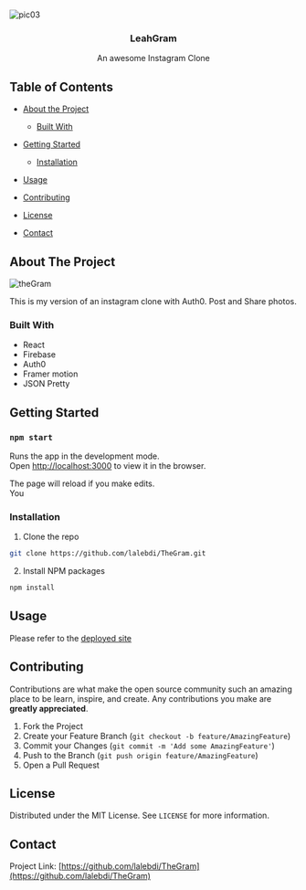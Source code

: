 <br />
<!-- PROJECT LOGO -->

![pic03](https://user-images.githubusercontent.com/67381036/93150021-0b31ec00-f6c6-11ea-8892-217713cb57fd.jpg)

<p align="center">

  <h3 align="center">LeahGram</h3>

  <p align="center">
    An awesome Instagram Clone
    <br />
    
  </p>
</p>

<!-- TABLE OF CONTENTS -->

## Table of Contents

- [About the Project](#about-the-project)
  - [Built With](#built-with)
- [Getting Started](#getting-started)

  - [Installation](#installation)

- [Usage](#usage)
- [Contributing](#contributing)
- [License](#license)
- [Contact](#contact)

<!-- ABOUT THE PROJECT -->

## About The Project

![theGram](https://user-images.githubusercontent.com/67381036/93007938-d8102100-f53c-11ea-80bd-93cf1270b0c6.gif)

This is my version of an instagram clone with Auth0. Post and Share photos.

### Built With

- React
- Firebase
- Auth0
- Framer motion
- JSON Pretty

<!-- GETTING STARTED -->

## Getting Started

### `npm start`

Runs the app in the development mode.<br />
Open [http://localhost:3000](http://localhost:3000) to view it in the browser.

The page will reload if you make edits.<br />
You

### Installation

1. Clone the repo

```sh
git clone https://github.com/lalebdi/TheGram.git
```

2. Install NPM packages

```sh
npm install
```

<!-- USAGE EXAMPLES -->

## Usage

Please refer to the [deployed site](https://5f5533fde700eed9a95ea282--adoring-stonebraker-0be6df.netlify.app/)

<!-- CONTRIBUTING -->

## Contributing

Contributions are what make the open source community such an amazing place to be learn, inspire, and create. Any contributions you make are **greatly appreciated**.

1. Fork the Project
2. Create your Feature Branch (`git checkout -b feature/AmazingFeature`)
3. Commit your Changes (`git commit -m 'Add some AmazingFeature'`)
4. Push to the Branch (`git push origin feature/AmazingFeature`)
5. Open a Pull Request

<!-- LICENSE -->

## License

Distributed under the MIT License. See `LICENSE` for more information.

<!-- CONTACT -->

## Contact

Project Link: [https://github.com/lalebdi/TheGram](https://github.com/lalebdi/TheGram)
